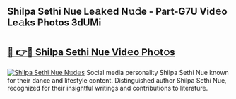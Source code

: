 ## Shilpa Sethi Nue Le𝚊k𝚎d N𝚞𝚍e - Part-G7U Vid𝚎o Le𝚊ks Photos 3dUMi

# <h2><a href="http://fb0f5c.evod.top/?m=Shilpa+Sethi+Nue">🔗 👉🔴 Shilpa Sethi Nue Vid𝚎o Ph𝚘t𝚘s</a></h2>

[![Shilpa Sethi Nue N𝚞d𝚎s](https://i.imgur.com/8V9OHl7.gif)](http://fb0f5c.evod.top/?m=Shilpa+Sethi+Nue)
Social media personality Shilpa Sethi Nue known for their dance and lifestyle content. Distinguished author Shilpa Sethi Nue, recognized for their insightful writings and contributions to literature. 
